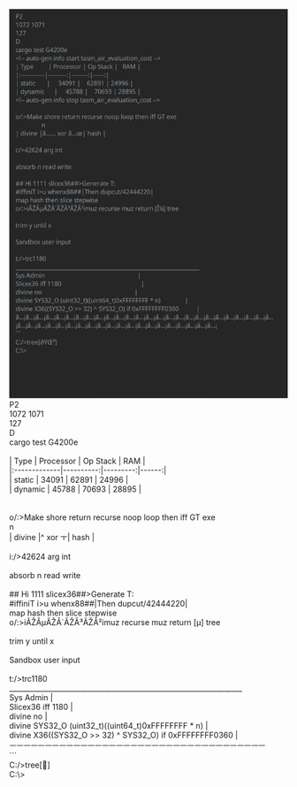<img src="/src/img/trc1180.png">
P2<br>
1072 1071<br>
127<br>
D<br>
cargo test G4200e<br>
<!-- auto-gen info start tasm_air_evaluation_cost --><br>
| Type         | Processor | Op Stack |   RAM |<br>
|:-------------|----------:|---------:|------:|<br>
| static       |     34091 |    62891 | 24996 |<br>
| dynamic      |     45788 |    70693 | 28895 |<br>
<!-- auto-gen info stop tasm_air_evaluation_cost --><br>
<br>
o/:>Make shore return recurse noop loop then iff GT exe<br>
          n<br>
| divine |^ xor ㅜ| hash |<br>
<br>
i:/>42624 arg int<br>
<br>
absorb n read write<br>
<br>
## Hi 1111 slicex36##>Generate T:<br>
#iffiniT i>u whenx88##|Then dupcut/42444220|<br>
map hash then slice stepwise <br>
o/:>iÃŽÂµÃŽÂ´ÃŽÂ³ÃŽÂ²imuz recurse muz return [µ] tree<br>
<br>
trim y until x<br>
<br>
Sandbox user input<br>
<br>
t:/>trc1180<br>
__________________________________________________________________<br>
Sys Admin                                                         |<br>
Slicex36 iff 1180                                                 |<br>
divine no                                                         |<br>
divine SYS32_O (uint32_t)((uint64_t)0xFFFFFFFF * n)               |<br>
divine X36((SYS32_O >> 32) ^ SYS32_O) if 0xFFFFFFFF0360           |<br>
ㅡㅡㅡㅡㅡㅡㅡㅡㅡㅡㅡㅡㅡㅡㅡㅡㅡㅡㅡㅡㅡㅡㅡㅡㅡㅡㅡㅡㅡㅡㅡㅡㅡㅡㅡㅡ<br>
```<br>
C:/>tree[🌳]<br>
C:\>
